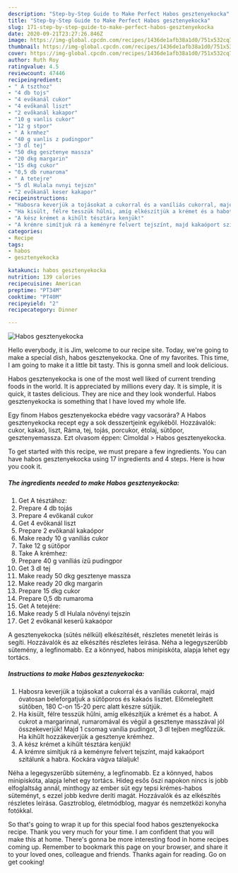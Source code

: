 ```yaml
---
description: "Step-by-Step Guide to Make Perfect Habos gesztenyekocka"
title: "Step-by-Step Guide to Make Perfect Habos gesztenyekocka"
slug: 171-step-by-step-guide-to-make-perfect-habos-gesztenyekocka
date: 2020-09-21T23:27:26.846Z
image: https://img-global.cpcdn.com/recipes/1436de1afb38a1d0/751x532cq70/habos-gesztenyekocka-recept-foto.jpg
thumbnail: https://img-global.cpcdn.com/recipes/1436de1afb38a1d0/751x532cq70/habos-gesztenyekocka-recept-foto.jpg
cover: https://img-global.cpcdn.com/recipes/1436de1afb38a1d0/751x532cq70/habos-gesztenyekocka-recept-foto.jpg
author: Ruth Roy
ratingvalue: 4.5
reviewcount: 47446
recipeingredient:
- " A tszthoz"
- "4 db tojs"
- "4 evőkanál cukor"
- "4 evőkanál liszt"
- "2 evőkanál kakapor"
- "10 g vanlis cukor"
- "12 g stpor"
- " A krmhez"
- "40 g vanlis z pudingpor"
- "3 dl tej"
- "50 dkg gesztenye massza"
- "20 dkg margarin"
- "15 dkg cukor"
- "0,5 db rumaroma"
- " A tetejre"
- "5 dl Hulala nvnyi tejszn"
- "2 evőkanál keser kakapor"
recipeinstructions:
- "Habosra keverjük a tojásokat a cukorral és a vaníliás cukorral, majd óvatosan beleforgatjuk a sütőporos és kakaós lisztet. Előmelegített sütőben, 180 C-on 15-20 perc alatt készre sütjük."
- "Ha kisült, félre tesszük hűlni, amíg elkészítjük a krémet és a habot. A cukrot a margarinnal, rumaromával és végül a gesztenye masszával jól összekeverjük! Majd 1 csomag vanília pudingot, 3 dl tejben megfőzzük. Ha kihűlt hozzákeverjük a gesztenye krémhez."
- "A kész krémet a kihűlt tésztára kenjük!"
- "A krémre simítjuk rá a keményre felvert tejszínt, majd kakaóport szitálunk a habra. Kockára vágva tálaljuk!"
categories:
- Recipe
tags:
- habos
- gesztenyekocka

katakunci: habos gesztenyekocka 
nutrition: 139 calories
recipecuisine: American
preptime: "PT34M"
cooktime: "PT40M"
recipeyield: "2"
recipecategory: Dinner

---
```



![Habos gesztenyekocka](https://img-global.cpcdn.com/recipes/1436de1afb38a1d0/751x532cq70/habos-gesztenyekocka-recept-foto.jpg)

Hello everybody, it is Jim, welcome to our recipe site. Today, we're going to make a special dish, habos gesztenyekocka. One of my favorites. This time, I am going to make it a little bit tasty. This is gonna smell and look delicious.

Habos gesztenyekocka is one of the most well liked of current trending foods in the world. It is appreciated by millions every day. It is simple, it is quick, it tastes delicious. They are nice and they look wonderful. Habos gesztenyekocka is something that I have loved my whole life.

Egy finom Habos gesztenyekocka ebédre vagy vacsorára? A Habos gesztenyekocka recept egy a sok desszertjeink egyikéből. Hozzávalók: cukor, kakaó, liszt, Ráma, tej, tojás, porcukor, étolaj, sütőpor, gesztenyemassza. Ezt olvasom éppen: Címoldal &gt; Habos gesztenyekocka.


To get started with this recipe, we must prepare a few ingredients. You can have habos gesztenyekocka using 17 ingredients and 4 steps. Here is how you cook it.

<!--inarticleads1-->

##### The ingredients needed to make Habos gesztenyekocka:

1. Get  A tésztához:
1. Prepare 4 db tojás
1. Prepare 4 evőkanál cukor
1. Get 4 evőkanál liszt
1. Prepare 2 evőkanál kakaópor
1. Make ready 10 g vaníliás cukor
1. Take 12 g sütőpor
1. Take  A krémhez:
1. Prepare 40 g vaníliás ízű pudingpor
1. Get 3 dl tej
1. Make ready 50 dkg gesztenye massza
1. Make ready 20 dkg margarin
1. Prepare 15 dkg cukor
1. Prepare 0,5 db rumaroma
1. Get  A tetejére:
1. Make ready 5 dl Hulala növényi tejszín
1. Get 2 evőkanál keserű kakaópor


A gesztenyekocka (sütés nélkül) elkészítését, részletes menetét leírás is segíti. Hozzávalók és az elkészítés részletes leírása. Néha a legegyszerűbb sütemény, a legfinomabb. Ez a könnyed, habos minipiskóta, alapja lehet egy tortács. 

<!--inarticleads2-->

##### Instructions to make Habos gesztenyekocka:

1. Habosra keverjük a tojásokat a cukorral és a vaníliás cukorral, majd óvatosan beleforgatjuk a sütőporos és kakaós lisztet. Előmelegített sütőben, 180 C-on 15-20 perc alatt készre sütjük.
1. Ha kisült, félre tesszük hűlni, amíg elkészítjük a krémet és a habot. A cukrot a margarinnal, rumaromával és végül a gesztenye masszával jól összekeverjük! Majd 1 csomag vanília pudingot, 3 dl tejben megfőzzük. Ha kihűlt hozzákeverjük a gesztenye krémhez.
1. A kész krémet a kihűlt tésztára kenjük!
1. A krémre simítjuk rá a keményre felvert tejszínt, majd kakaóport szitálunk a habra. Kockára vágva tálaljuk!


Néha a legegyszerűbb sütemény, a legfinomabb. Ez a könnyed, habos minipiskóta, alapja lehet egy tortács. Hideg esős őszi napokon nincs is jobb elfoglaltság annál, minthogy az ember süt egy tepsi krémes-habos süteményt, s ezzel jobb kedvre deríti magát. Hozzávalók és az elkészítés részletes leírása. Gasztroblog, életmódblog, magyar és nemzetközi konyha fotókkal. 

So that's going to wrap it up for this special food habos gesztenyekocka recipe. Thank you very much for your time. I am confident that you will make this at home. There's gonna be more interesting food in home recipes coming up. Remember to bookmark this page on your browser, and share it to your loved ones, colleague and friends. Thanks again for reading. Go on get cooking!
